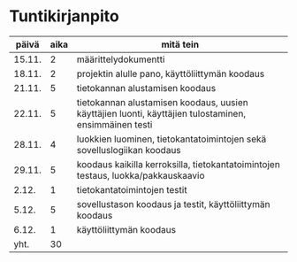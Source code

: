# Tuntikirjanpito
|päivä |aika|mitä tein|
|------|----|---------|
|15.11.|2   |määrittelydokumentti|
|18.11.|2   |projektin alulle pano, käyttöliittymän koodaus|
|21.11.|5   |tietokannan alustamisen koodaus|
|22.11.|5   |tietokannan alustamisen koodaus, uusien käyttäjien luonti, käyttäjien tulostaminen, ensimmäinen testi|
|28.11.|4   |luokkien luominen, tietokantatoimintojen sekä sovelluslogiikan koodaus|
|29.11.|5   |koodaus kaikilla kerroksilla, tietokantatoimintojen testaus, luokka/pakkauskaavio|
|2.12. |1   |tietokantatoimintojen testit|
|5.12. |5   |sovellustason koodaus ja testit, käyttöliittymän koodaus|
|6.12. |1   |käyttöliittymän koodaus|
|yht.  |30  ||
